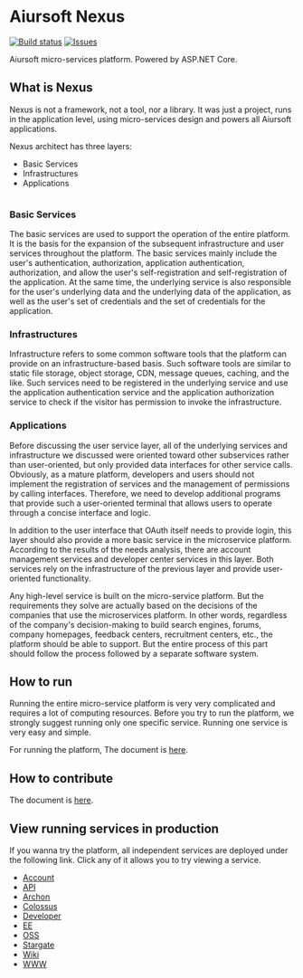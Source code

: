 # Aiursoft Nexus

[![Build status](https://aiursoft.visualstudio.com/Star/_apis/build/status/Nexus%20Build)](https://aiursoft.visualstudio.com/Star/_build/latest?definitionId=5)
 [![Issues](https://img.shields.io/github/issues/AiursoftWeb/Nexus.svg)](https://github.com/AiursoftWeb/Nexus/issues)

Aiursoft micro-services platform. Powered by ASP.NET Core.

## What is Nexus

Nexus is not a framework, not a tool, nor a library. It was just a project, runs in the application level, using micro-services design and powers all Aiursoft applications.

Nexus architect has three layers:

* Basic Services
* Infrastructures
* Applications

```

```

### Basic Services

The basic services are used to support the operation of the entire platform. It is the basis for the expansion of the subsequent infrastructure and user services throughout the platform. The basic services mainly include the user's authentication, authorization, application authentication, authorization, and allow the user's self-registration and self-registration of the application. At the same time, the underlying service is also responsible for the user's underlying data and the underlying data of the application, as well as the user's set of credentials and the set of credentials for the application.

### Infrastructures

Infrastructure refers to some common software tools that the platform can provide on an infrastructure-based basis. Such software tools are similar to static file storage, object storage, CDN, message queues, caching, and the like. Such services need to be registered in the underlying service and use the application authentication service and the application authorization service to check if the visitor has permission to invoke the infrastructure.

### Applications

Before discussing the user service layer, all of the underlying services and infrastructure we discussed were oriented toward other subservices rather than user-oriented, but only provided data interfaces for other service calls. Obviously, as a mature platform, developers and users should not implement the registration of services and the management of permissions by calling interfaces. Therefore, we need to develop additional programs that provide such a user-oriented terminal that allows users to operate through a concise interface and logic.

In addition to the user interface that OAuth itself needs to provide login, this layer should also provide a more basic service in the microservice platform. According to the results of the needs analysis, there are account management services and developer center services in this layer. Both services rely on the infrastructure of the previous layer and provide user-oriented functionality.

Any high-level service is built on the micro-service platform. But the requirements they solve are actually based on the decisions of the companies that use the microservices platform. In other words, regardless of the company's decision-making to build search engines, forums, company homepages, feedback centers, recruitment centers, etc., the platform should be able to support. But the entire process of this part should follow the process followed by a separate software system.

## How to run

Running the entire micro-service platform is very very complicated and requires a lot of computing resources. Before you try to run the platform, we strongly suggest running only one specific service. Running one service is very easy and simple.

For running the platform, The document is [here](https://wiki.aiursoft.com/ReadDoc/Deployment/Getting%20Started.md).

## How to contribute

The document is [here](https://wiki.aiursoft.com/ReadDoc/Getting%20Involed/How%20to%20contribute.md).

## View running services in production

If you wanna try the platform, all independent services are deployed under the following link. Click any of it allows you to try viewing a service.

* [Account](https://account.aiursoft.com)
* [API](https://api.aiursoft.com)
* [Archon](https://archon.aiursoft.com)
* [Colossus](https://colossus.aiursoft.com)
* [Developer](https://developer.aiursoft.com)
* [EE](https://ee.aiursoft.com)
* [OSS](https://oss.aiursoft.com)
* [Stargate](https://stargate.aiursoft.com)
* [Wiki](https://wiki.aiursoft.com)
* [WWW](https://www.aiursoft.com)

